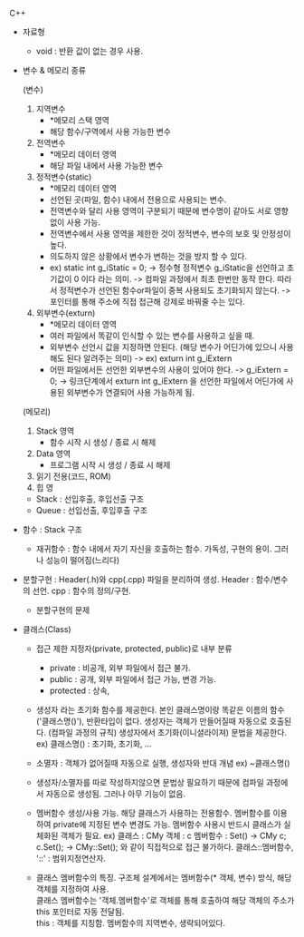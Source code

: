 C++
- 자료형
  - void : 반환 값이 없는 경우 사용. 
  
- 변수 & 메모리 종류

  (변수)
  1. 지역변수
     - *메모리 스택 영역
     - 해당 함수/구역에서 사용 가능한 변수
  2. 전역변수
     - *메모리 데이터 영역
     - 해당 파일 내에서 사용 가능한 변수
  3. 정적변수(static)
     - *메모리 데이터 영역
     - 선언된 곳(파일, 함수) 내에서 전용으로 사용되는 변수. 
     - 전역변수와 달리 사용 영역이 구분되기 때문에 변수명이 같아도 서로 영향없이 사용 가능.
     - 전역변수에서 사용 영역을 제한한 것이 정적변수, 변수의 보호 및 안정성이 높다. 
     - 의도하지 않은 상황에서 변수가 변하는 것을 방지 할 수 있다. 
     - ex) static int g_iStatic = 0;
        -> 정수형 정적변수 g_iStatic을 선언하고 초기값이 0 이다 라는 의미. 
        -> 컴파일 과정에서 최초 한번만 동작 한다. 따라서 정적변수가 선언된 함수or파일이 중복 사용되도 초기화되지 않는다. 
        -> 포인터를 통해 주소에 직접 접근해 강제로 바꿔줄 수는 있다. 
  4. 외부변수(exturn)
     - *메모리 데이터 영역
     - 여러 파일에서 똑같이 인식할 수 있는 변수를 사용하고 싶을 때. 
     - 외부변수 선언시 값을 지정하면 안된다. (해당 변수가 어딘가에 있으니 사용해도 된다 알려주는 의미) 
        -> ex) exturn int g_iExtern
     - 어떤 파일에서든 선언한 외부변수의 사용이 있어야 한다.
        -> g_iExtern = 0; 
        -> 링크단계에서 exturn int g_iExtern 을 선언한 파일에서 어딘가에 사용된 외부변수가 연결되어 사용 가능하게 됨.
        

  (메모리)
  1. Stack 영역
     - 함수 시작 시 생성 / 종료 시 해제
  2. Data 영역
     - 프로그램 시작 시 생성 / 종료 시 해제
  3. 읽기 전용(코드, ROM)
  4. 힙 영

  * Stack : 선입후출, 후입선출 구조
  * Queue : 선입선출, 후입후출 구조 
  
- 함수
  : Stack 구조 

  * 재귀함수 : 함수 내에서 자기 자신을 호출하는 함수.
               가독성, 구현의 용이. 그러나 성능이 떨어짐(느리다) 
               
- 분할구현 
   : Header(.h)와 cpp(.cpp) 파일을 분리하여 생성. 
   Header : 함수/변수의 선언.
   cpp : 함수의 정의/구현. 
   
   - 분할구현의 문제

- 클래스(Class)
  - 접근 제한 지정자(private, protected, public)로 내부 분류
     - private : 비공개, 외부 파일에서 접근 불가. 
     - public : 공개, 외부 파일에서 접근 가능, 변경 가능. 
     - protected : 상속,
    
  - 생성자 라는 초기화 함수를 제공한다.
    본인 클래스명이랑 똑같은 이름의 함수('클래스명()'), 반환타입이 없다. 
    생성자는 객체가 만들어질때 자동으로 호출된다. (컴파일 과정의 규칙) 
    생성자에서 초기화(이니셜라이져) 문법을 제공한다. 
    ex) 클래스명() : 초기화, 초기화, ...  
  - 소멸자 : 객체가 없어질때 자동으로 실행, 생성자와 반대 개념 
    ex) ~클래스명()  
  - 생성자/소멸자를 따로 작성하지않으면 문법상 필요하기 때문에 컴파일 과정에서 자동으로 생성됨. 그러나 아무 기능이 없음. 
  
  - 멤버함수 생성/사용 가능. 
    해당 클래스가 사용하는 전용함수.
      멤버함수를 이용하여 private에 지정된 변수 변경도 가능. 
    멤버함수 사용시 반드시 클래스가 실체화된 객체가 필요. 
    ex) 클래스   : CMy
          객체   : c 
        멤버함수 : Set()
        -> CMy c; 
           c.Set(); 
        -> CMy::Set(); 와 같이 직접적으로 접근 불가하다. 
           클래스::멤버함수, '::' : 범위지정연산자. 
           
   - 클래스 멤버함수의 특징. 
     구조체 설계에서는 멤버함수(* 객체, 변수) 방식, 해당 객체를 지정하여 사용.   
     클래스 멤버함수는 '객체.멤버함수'로 객체를 통해 호출하여 해당 객체의 주소가 this 포인터로 자동 전달됨.  
     this : 객체를 지칭함. 멤버함수의 지역변수, 생략되어있다. 
     
